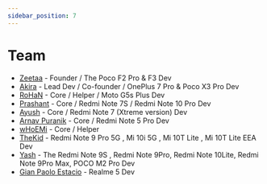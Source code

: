 ```yaml
---
sidebar_position: 7
---
```


# Team # 

- [Zeetaa](https://github.com/NotZeetaa) - Founder / The Poco F2 Pro & F3 Dev
- [Akira](https://github.com/akirasupr) - Lead Dev / Co-founder / OnePlus 7 Pro & Poco X3 Pro Dev
- [RoHaN](https://github.com/reaPeR1010) - Core / Helper / Moto G5s Plus Dev
- [Prashant](https://github.com/ImPrashantt) - Core / Redmi Note 7S / Redmi Note 10 Pro Dev
- [Ayush](https://github.com/ImSpiDy) - Core / Redmi Note 7 (Xtreme version) Dev
- [Arnav Puranik](https://github.com/arnavpuranik) - Core / Redmi Note 5 Pro Dev
- [wHoEMi](https://github.com/wHo-EM-i) - Core / Helper
- [TheKid](https://github.com/itsmethekid) - Redmi Note 9 Pro 5G , Mi 10i 5G , Mi 10T Lite , Mi 10T Lite EEA Dev
- [Yash](https://github.com/ayash92) - The Redmi Note 9S , Redmi Note 9Pro, Redmi Note 10Lite, Redmi Note 9Pro Max, POCO M2 Pro Dev
- [Gian Paolo Estacio](https://github.com/eun0115) - Realme 5 Dev
